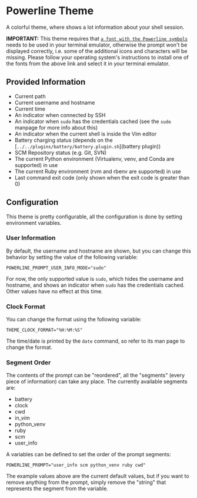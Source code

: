 # Powerline Theme

A colorful theme, where shows a lot information about your shell session.

**IMPORTANT:** This theme requires that
[`a font with the Powerline symbols`](https://github.com/powerline/fonts) needs to
be used in your terminal emulator, otherwise the prompt won't be displayed
correctly, i.e. some of the additional icons and characters will be missing.
Please follow your operating system's instructions to install one of the fonts
from the above link and select it in your terminal emulator.

## Provided Information

-   Current path
-   Current username and hostname
-   Current time
-   An indicator when connected by SSH
-   An indicator when `sudo` has the credentials cached (see the `sudo` manpage
    for more info about this)
-   An indicator when the current shell is inside the Vim editor
-   Battery charging status (depends on the
    [`../../plugins/battery/battery.plugin.sh`](battery plugin))
-   SCM Repository status (e.g. Git, SVN)
-   The current Python environment (Virtualenv, venv, and Conda are supported)
    in use
-   The current Ruby environment (rvm and rbenv are supported) in use
-   Last command exit code (only shown when the exit code is greater than 0)

## Configuration

This theme is pretty configurable, all the configuration is done by setting
environment variables.

### User Information

By default, the username and hostname are shown, but you can change this
behavior by setting the value of the following variable:

    POWERLINE_PROMPT_USER_INFO_MODE="sudo"

For now, the only supported value is `sudo`, which hides the username and
hostname, and shows an indicator when `sudo` has the credentials cached. Other
values have no effect at this time.

### Clock Format

You can change the format using the following variable:

    THEME_CLOCK_FORMAT="%H:%M:%S"

The time/date is printed by the `date` command, so refer to its man page to
change the format.

### Segment Order

The contents of the prompt can be "reordered", all the "segments" (every piece
of information) can take any place. The currently available segments are:

-   battery
-   clock
-   cwd
-   in_vim
-   python_venv
-   ruby
-   scm
-   user_info

A variables can be defined to set the order of the prompt segments:

    POWERLINE_PROMPT="user_info scm python_venv ruby cwd"

The example values above are the current default values, but if you want to
remove anything from the prompt, simply remove the "string" that represents the
segment from the variable.
